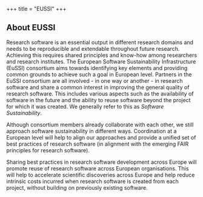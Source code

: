 +++
title = "EUSSI"
+++

## About EUSSI

Research software is an essential  output in different research domains and needs to be reproducible and extendable throughout future research. Achieving this requires shared principles and know-how among researchers and research institutes. The European Software Sustainability Infrastructure (EuSSI) consortium aims towards identifying  key elements and providing common grounds to achieve such a goal in European level. Partners in the EuSSI consortium are all involved - in one way or another - in research software and share a common interest in improving the general quality of research software. This includes various aspects such as the availability of software in the future and the ability to reuse software beyond the project for which it was created. We generally refer to this as *Software Sustainability*.

Although consortium members already collaborate with each other, we still approach software sustainability in different ways. Coordination at a European level will help to align our approaches and provide a unified set of best practices of research software (in alignment with the emerging FAIR principles for research software).

Sharing best practices in research software development across Europe will promote reuse of research software across European organisations. This will help to accelerate scientific discoveries across Europe and help reduce intrinsic costs incurred when research software is created from each project, without building on previously existing software.
